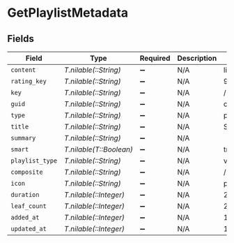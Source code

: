 # GetPlaylistMetadata


## Fields

| Field                                                                                                                         | Type                                                                                                                          | Required                                                                                                                      | Description                                                                                                                   | Example                                                                                                                       |
| ----------------------------------------------------------------------------------------------------------------------------- | ----------------------------------------------------------------------------------------------------------------------------- | ----------------------------------------------------------------------------------------------------------------------------- | ----------------------------------------------------------------------------------------------------------------------------- | ----------------------------------------------------------------------------------------------------------------------------- |
| `content`                                                                                                                     | *T.nilable(::String)*                                                                                                         | :heavy_minus_sign:                                                                                                            | N/A                                                                                                                           | library://x/directory/%2Flibrary%2Fsections%2F1%2Fall%3Ftype%3D1%26push%3D1%26title%3D2%26or%3D1%26title%3DSerenity%26pop%3D1 |
| `rating_key`                                                                                                                  | *T.nilable(::String)*                                                                                                         | :heavy_minus_sign:                                                                                                            | N/A                                                                                                                           | 95                                                                                                                            |
| `key`                                                                                                                         | *T.nilable(::String)*                                                                                                         | :heavy_minus_sign:                                                                                                            | N/A                                                                                                                           | /playlists/95/items                                                                                                           |
| `guid`                                                                                                                        | *T.nilable(::String)*                                                                                                         | :heavy_minus_sign:                                                                                                            | N/A                                                                                                                           | com.plexapp.agents.none://87425529-380f-44b8-a689-9a0537e7ec91                                                                |
| `type`                                                                                                                        | *T.nilable(::String)*                                                                                                         | :heavy_minus_sign:                                                                                                            | N/A                                                                                                                           | playlist                                                                                                                      |
| `title`                                                                                                                       | *T.nilable(::String)*                                                                                                         | :heavy_minus_sign:                                                                                                            | N/A                                                                                                                           | Smart Movie Playlist                                                                                                          |
| `summary`                                                                                                                     | *T.nilable(::String)*                                                                                                         | :heavy_minus_sign:                                                                                                            | N/A                                                                                                                           |                                                                                                                               |
| `smart`                                                                                                                       | *T.nilable(T::Boolean)*                                                                                                       | :heavy_minus_sign:                                                                                                            | N/A                                                                                                                           | true                                                                                                                          |
| `playlist_type`                                                                                                               | *T.nilable(::String)*                                                                                                         | :heavy_minus_sign:                                                                                                            | N/A                                                                                                                           | video                                                                                                                         |
| `composite`                                                                                                                   | *T.nilable(::String)*                                                                                                         | :heavy_minus_sign:                                                                                                            | N/A                                                                                                                           | /playlists/95/composite/1705717387                                                                                            |
| `icon`                                                                                                                        | *T.nilable(::String)*                                                                                                         | :heavy_minus_sign:                                                                                                            | N/A                                                                                                                           | playlist://image.smart                                                                                                        |
| `duration`                                                                                                                    | *T.nilable(::Integer)*                                                                                                        | :heavy_minus_sign:                                                                                                            | N/A                                                                                                                           | 282000                                                                                                                        |
| `leaf_count`                                                                                                                  | *T.nilable(::Integer)*                                                                                                        | :heavy_minus_sign:                                                                                                            | N/A                                                                                                                           | 2                                                                                                                             |
| `added_at`                                                                                                                    | *T.nilable(::Integer)*                                                                                                        | :heavy_minus_sign:                                                                                                            | N/A                                                                                                                           | 1705716493                                                                                                                    |
| `updated_at`                                                                                                                  | *T.nilable(::Integer)*                                                                                                        | :heavy_minus_sign:                                                                                                            | N/A                                                                                                                           | 1705717387                                                                                                                    |